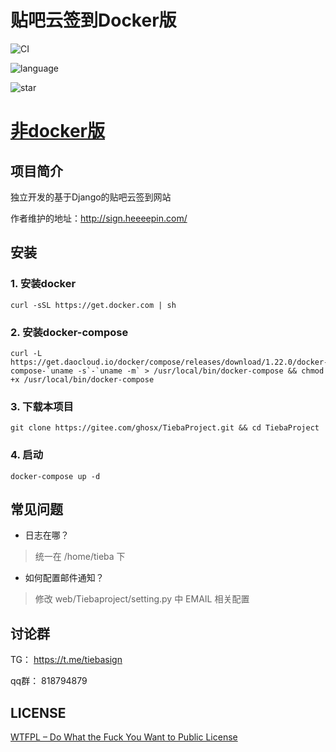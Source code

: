 # 贴吧云签到Docker版

![CI](https://github.com/ghosx/TiebaProject/workflows/CI/badge.svg?branch=docker)

![language](https://img.shields.io/badge/language-python3.6%2B-yellow?style=plastic&logo=appveyor)

![star](https://img.shields.io/github/stars/ghosx/TiebaProject?style=plastic&logo=appveyor)


# [非docker版](https://github.com/ghosx/TiebaProject)

## 项目简介

独立开发的基于Django的贴吧云签到网站 

作者维护的地址：http://sign.heeeepin.com/

## 安装

### 1. 安装docker

```shell
curl -sSL https://get.docker.com | sh
```

### 2. 安装docker-compose

```shell
curl -L https://get.daocloud.io/docker/compose/releases/download/1.22.0/docker-compose-`uname -s`-`uname -m` > /usr/local/bin/docker-compose && chmod +x /usr/local/bin/docker-compose
```

### 3. 下载本项目

```shell
git clone https://gitee.com/ghosx/TiebaProject.git && cd TiebaProject
```


### 4. 启动

```shell
docker-compose up -d

```

## 常见问题

- 日志在哪？

> 统一在 /home/tieba 下

- 如何配置邮件通知？

> 修改 web/Tiebaproject/setting.py 中 EMAIL 相关配置

## 讨论群

TG： https://t.me/tiebasign

qq群： 818794879

## LICENSE

[WTFPL – Do What the Fuck You Want to Public License](http://www.wtfpl.net/about/)
